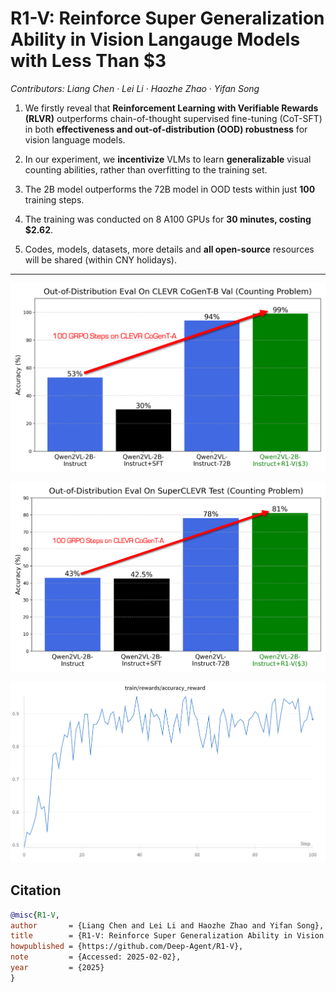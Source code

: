 # R1-V: Reinforce Super Generalization Ability in Vision Langauge Models with Less Than $3

*Contributors: Liang Chen · Lei Li · Haozhe Zhao · Yifan Song*

1. We firstly reveal that **Reinforcement Learning with Verifiable Rewards (RLVR)** outperforms chain-of-thought supervised fine-tuning (CoT-SFT) in both **effectiveness and out-of-distribution (OOD) robustness** for vision language models.

2. In our experiment, we **incentivize** VLMs to learn **generalizable** visual counting abilities, rather than overfitting to the training set.

3. The 2B model outperforms the 72B model in OOD tests within just **100** training steps.

4. The training was conducted on 8 A100 GPUs for **30 minutes, costing $2.62**.

5. Codes, models, datasets, more details and **all open-source** resources will be shared (within CNY holidays).


---



![image](./images/ood.png)

![image](./images/super_ood.png)

![image](./images/training.png)



## Citation

```bib
@misc{R1-V,
author       = {Liang Chen and Lei Li and Haozhe Zhao and Yifan Song},
title        = {R1-V: Reinforce Super Generalization Ability in Vision Langauge Models with Less Than $3},
howpublished = {https://github.com/Deep-Agent/R1-V},
note         = {Accessed: 2025-02-02},
year         = {2025}
}

```



